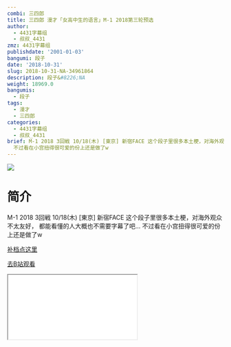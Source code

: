 ```yaml
---
combi: 三四郎
title: 三四郎 漫才「女高中生的语言」M-1 2018第三轮预选
author:
  - 4431字幕组
  - 叔叔_4431
zmz: 4431字幕组
publishdate: '2001-01-03'
bangumi: 段子
date: '2018-10-31'
slug: 2018-10-31-NA-34961864
description: 段子&#8226;NA
weight: 18969.0
bangumis:
  - 段子
tags:
  - 漫才
  - 三四郎
categories:
  - 4431字幕组
  - 叔叔_4431
brief: M-1 2018 3回戦 10/18(木) [東京] 新宿FACE 这个段子里很多本土梗，对海外观众不太友好， 都能看懂的人大概也不需要字幕了吧...
  不过看在小宫扭得很可爱的份上还是做了w
---
```

![](https://i.imgur.com/hgkb7Fz.jpg)
# 简介  
M-1 2018 3回戦 10/18(木) [東京] 新宿FACE
这个段子里很多本土梗，对海外观众不太友好，
都能看懂的人大概也不需要字幕了吧...
不过看在小宫扭得很可爱的份上还是做了w  

[补档点这里](/lost_found/190226-NA-m1/)

[去B站观看](https://www.bilibili.com/video/av34961864/)
<div class ="resp-container"><iframe class="testiframe" src="//player.bilibili.com/player.html?aid=34961864"", scrolling="no", allowfullscreen="true" > </iframe></div> 
